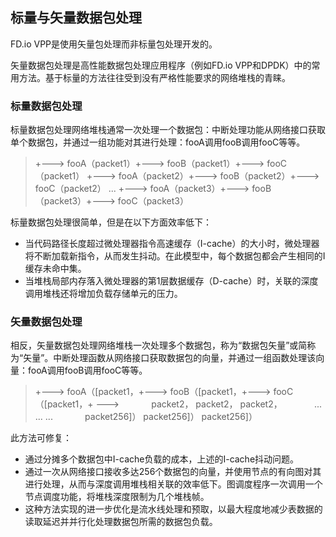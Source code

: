 ## 标量与矢量数据包处理
FD.io VPP是使用矢量包处理而非标量包处理开发的。

矢量数据包处理是高性能数据包处理应用程序（例如FD.io VPP和DPDK）中的常用方法。基于标量的方法往往受到没有严格性能要求的网络堆栈的青睐。

### 标量数据包处理

标量数据包处理网络堆栈通常一次处理一个数据包：中断处理功能从网络接口获取单个数据包，并通过一组功能对其进行处理：fooA调用fooB调用fooC等等。

> +---> fooA（packet1）+---> fooB（packet1）+---> fooC（packet1）
> +---> fooA（packet2）+---> fooB（packet2）+---> fooC（packet2）
> ...
> +---> fooA（packet3）+---> fooB（packet3）+---> fooC（packet3）

标量数据包处理很简单，但是在以下方面效率低下：

* 当代码路径长度超过微处理器指令高速缓存（I-cache）的大小时，微处理器将不断加载新指令，从而发生抖动。在此模型中，每个数据包都会产生相同的I缓存未命中集。
* 当堆栈局部内存落入微处理器的第1层数据缓存（D-cache）时，关联的深度调用堆栈还将增加负载存储单元的压力。

### 矢量数据包处理

相反，矢量数据包处理网络堆栈一次处理多个数据包，称为“数据包矢量”或简称为“矢量”。中断处理函数从网络接口获取数据包的向量，并通过一组函数处理该向量：fooA调用fooB调用fooC等等。

> +---> fooA（[packet1，+---> fooB（[packet1，+---> fooC（[packet1，+ --->
>              packet2，            packet2，             packet2，
>              ...                  ...                  ...
>              packet256]）         packet256]）          packet256]）

此方法可修复：

* 通过分摊多个数据包中I-cache负载的成本，上述的I-cache抖动问题。
* 通过一次从网络接口接收多达256个数据包的向量，并使用节点的有向图对其进行处理，从而与深度调用堆栈相关联的效率低下。图调度程序一次调用一个节点调度功能，将堆栈深度限制为几个堆栈帧。
* 这种方法实现的进一步优化是流水线处理和预取，以最大程度地减少表数据的读取延迟并并行化处理数据包所需的数据包负载。
